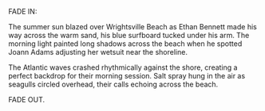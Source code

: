 FADE IN:

The summer sun blazed over Wrightsville Beach as Ethan Bennett made his way across the warm sand, his blue surfboard tucked under his arm. The morning light painted long shadows across the beach when he spotted Joann Adams adjusting her wetsuit near the shoreline.

The Atlantic waves crashed rhythmically against the shore, creating a perfect backdrop for their morning session. Salt spray hung in the air as seagulls circled overhead, their calls echoing across the beach.

FADE OUT.
